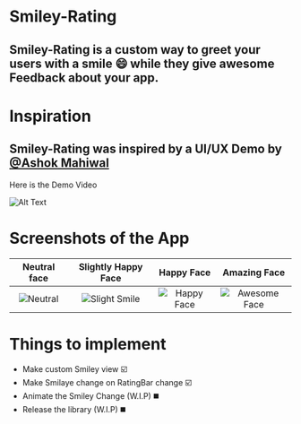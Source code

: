 # **Smiley-Rating**
## Smiley-Rating is a custom way to greet your users with a smile :smile: while they give awesome Feedback about your app.

# Inspiration
## Smiley-Rating was inspired by a UI/UX Demo by [@Ashok Mahiwal](https://www.linkedin.com/in/ashok-mahiwal-04758565/?miniProfileUrn=urn%3Ali%3Afs_miniProfile%3AACoAAA3J9fcBkBxr9yih5giAef-f9uuqCLx-X9g&lipi=urn%3Ali%3Apage%3Ad_flagship3_detail_base%3BOWGXbl%2FbQnOorA%2FpVErTvw%3D%3D)  

Here is the Demo Video

![Alt Text](https://raw.githubusercontent.com/YuganshT79/Smiley-Rating/master/images/demo.gif)


# Screenshots of the App

| Neutral face | Slightly Happy Face | Happy Face  | Amazing Face|
| :-------------: |:-------------:| :-----:|:---:|
| ![Neutral](https://raw.githubusercontent.com/YuganshT79/Smiley-Rating/master/images/Neutral.jpeg)  | ![Slight Smile](https://raw.githubusercontent.com/YuganshT79/Smiley-Rating/master/images/Slight.jpeg) | ![Happy Face](https://raw.githubusercontent.com/YuganshT79/Smiley-Rating/master/images/Happy.jpeg) |![Awesome Face](https://raw.githubusercontent.com/YuganshT79/Smiley-Rating/master/images/Awesome.jpeg)|


# Things to implement
- Make custom Smiley view :ballot_box_with_check:
- Make Smilaye change on RatingBar change :ballot_box_with_check:
- Animate the Smiley Change (W.I.P) :black_medium_square:
- Release the library (W.I.P) :black_medium_square:
